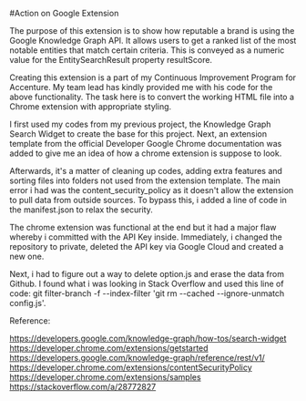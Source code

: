 #Action on Google Extension

The purpose of this extension is to show how reputable a brand is using the
Google Knowledge Graph API. It allows users to get a ranked list of the most notable entities that match certain criteria. This is conveyed as a numeric value for the EntitySearchResult property resultScore. 

Creating this extension is a part of my Continuous Improvement Program for Accenture. My team lead has kindly provided me with his code for the above functionality. The task here is to convert the working HTML file into a Chrome extension with appropriate styling.


I first used my codes from my previous project, the Knowledge Graph Search Widget to create the base for this project. Next, an extension template from the official Developer Google Chrome documentation was added to give me an idea of how a chrome extension is suppose to look. 

Afterwards, it's a matter of cleaning up codes, adding extra features and sorting files into folders not used from the extension template. The main error i had was the content_security_policy as it doesn't allow the extension to pull data from outside sources. To bypass this, i added a line of code in the manifest.json to relax the security. 

The chrome extension was functional at the end but it had a major flaw whereby i committed with the API Key inside. Immediately, i changed the repository to private, deleted the API key via Google Cloud and created a new one. 

Next, i had to figure out a way to delete option.js and erase the data from Github. I found what i was looking in Stack Overflow and used this line of code: git filter-branch -f --index-filter 'git rm --cached --ignore-unmatch config.js'. 

Reference:

https://developers.google.com/knowledge-graph/how-tos/search-widget
https://developer.chrome.com/extensions/getstarted
https://developers.google.com/knowledge-graph/reference/rest/v1/
https://developer.chrome.com/extensions/contentSecurityPolicy
https://developer.chrome.com/extensions/samples
https://stackoverflow.com/a/28772827

